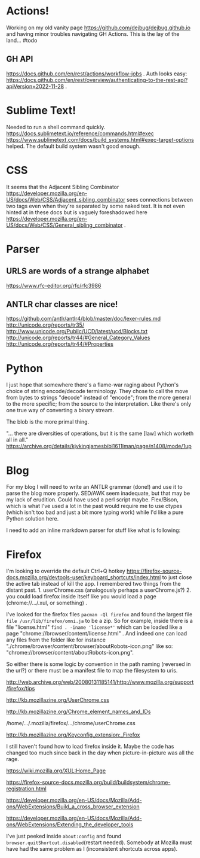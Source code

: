 # Actions!

Working on my old vanity page https://github.com/dejbug/dejbug.github.io and having minor troubles navigating GH Actions. This is the lay of the land... #todo

## GH API

https://docs.github.com/en/rest/actions/workflow-jobs . Auth looks easy: https://docs.github.com/en/rest/overview/authenticating-to-the-rest-api?apiVersion=2022-11-28 .

# Sublime Text!

Needed to run a shell command quickly. https://docs.sublimetext.io/reference/commands.html#exec  https://www.sublimetext.com/docs/build_systems.html#exec-target-options helped. The default build system wasn't good enough.

# CSS

It seems that the Adjacent Sibling Combinator https://developer.mozilla.org/en-US/docs/Web/CSS/Adjacent_sibling_combinator sees connections between two tags even when they're separated by some naked text. It is not even hinted at in these docs but is vaguely foreshadowed here <https://developer.mozilla.org/en-US/docs/Web/CSS/General_sibling_combinator> .

# Parser

## URLS are words of a strange alphabet

https://www.rfc-editor.org/rfc/rfc3986

## ANTLR char classes are nice!

https://github.com/antlr/antlr4/blob/master/doc/lexer-rules.md
http://unicode.org/reports/tr35/
http://www.unicode.org/Public/UCD/latest/ucd/Blocks.txt
http://unicode.org/reports/tr44/#General_Category_Values
http://unicode.org/reports/tr44/#Properties


# Python

I just hope that somewhere there's a flame-war raging about Python's choice of string encode/decode terminology. They chose to call the move from bytes to strings "decode" instead of "encode"; from the more general to the more specific; from the source to the interpretation. Like there's only one true way of converting a binary stream.

The blob is the more primal thing.

"... there are diversities of operations, but it is the same [law] which worketh all in all." https://archive.org/details/kjvkingjamesbibl1611lman/page/n1408/mode/1up


# Blog

For my blog I will need to write an ANTLR grammar (done!) and use it to parse the blog more properly. SED/AWK seem inadequate, but that may be my lack of erudition. Could have used a perl script maybe. Flex/Bison, which is what I've used a lot in the past would require me to use ctypes (which isn't too bad and just a bit more typing work) while I'd like a pure Python solution here.

I need to add an inline markdown parser for stuff like what is following:

# Firefox

I'm looking to override the default Ctrl+Q hotkey https://firefox-source-docs.mozilla.org/devtools-user/keyboard_shortcuts/index.html to just close the active tab instead of kill the app. I remembered two things from the distant past. 1. userChrome.css (analogously perhaps a userChrome.js?) 2. you could load firefox inside itself like you would load a page (chrome://.../.xul, or something) .

I've looked for the firefox files `pacman -Ql firefox` and found the largest file `file /usr/lib/firefox/omni.ja` to be a zip. So for example, inside there is a file "license.html" `find . -iname 'license*'` which can be loaded like a page "chrome://browser/content/license.html" . And indeed one can load any files from the folder like for instance "./chrome/browser/content/browser/aboutRobots-icon.png" like so: "chrome://browser/content/aboutRobots-icon.png".

So either there is some logic by convention in the path naming (reversed in the url?) or there must be a manifest file to map the filesystem to uris.

http://web.archive.org/web/20080131185141/http://www.mozilla.org/support/firefox/tips

http://kb.mozillazine.org/UserChrome.css

http://kb.mozillazine.org/Chrome_element_names_and_IDs

/home/.../.mozilla/firefox/.../chrome/userChrome.css

http://kb.mozillazine.org/Keyconfig_extension:_Firefox

I still haven't found how to load firefox inside it. Maybe the code has changed too much since back in the day when picture-in-picture was all the rage.

https://wiki.mozilla.org/XUL:Home_Page

https://firefox-source-docs.mozilla.org/build/buildsystem/chrome-registration.html

https://developer.mozilla.org/en-US/docs/Mozilla/Add-ons/WebExtensions/Build_a_cross_browser_extension

https://developer.mozilla.org/en-US/docs/Mozilla/Add-ons/WebExtensions/Extending_the_developer_tools

I've just peeked inside `about:config` and found `browser.quitShortcut.disabled`(restart needed). Somebody at Mozilla must have had the same problem as I (inconsistent shortcuts across apps).
